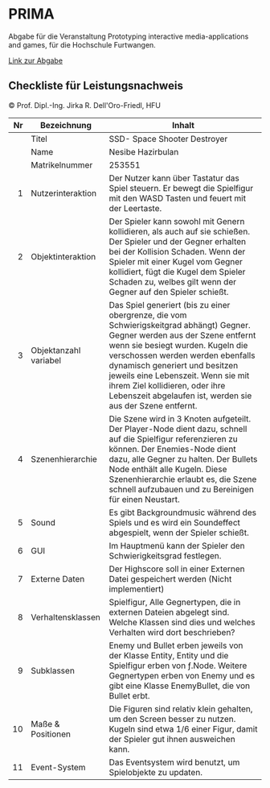 # PRIMA
Abgabe für die Veranstaltung Prototyping interactive media-applications and games, für die Hochschule Furtwangen.

[Link zur Abgabe](https://nesibehatzi.github.io/PRIMA-Endabgabe/FudgeSpaceShooter/Main.html)

## Checkliste für Leistungsnachweis
© Prof. Dipl.-Ing. Jirka R. Dell'Oro-Friedl, HFU

| Nr | Bezeichnung           | Inhalt                                                                                                                                                                                                                                                                         |
|---:|-----------------------|--------------------------------------------------------------------------------------------------------------------------------------------------------------------------------------------------------------------------------------------------------------------------------|
|    | Titel                 | SSD- Space Shooter Destroyer
|    | Name                  | Nesibe Hazirbulan  
|    | Matrikelnummer        | 253551
|  1 | Nutzerinteraktion     | Der Nutzer kann über Tastatur das Spiel steuern. Er bewegt die Spielfigur mit den WASD Tasten und feuert mit der Leertaste.                                                                                                                                                |
|  2 | Objektinteraktion     | Der Spieler kann sowohl mit Genern kollidieren, als auch auf sie schießen. Der Spieler und der Gegner erhalten bei der Kollision Schaden. Wenn der Spieler mit einer Kugel vom Gegner kollidiert, fügt die Kugel dem Spieler Schaden zu, welbes gilt wenn der Gegner auf den Spieler schießt.                                                                                                                                                                                |
|  3 | Objektanzahl variabel | Das Spiel generiert (bis zu einer obergrenze, die vom Schwierigskeitgrad abhängt) Gegner. Gegner werden aus der Szene entfernt wenn sie besiegt wurden. Kugeln die verschossen werden werden ebenfalls dynamisch generiert und besitzen jeweils eine Lebenszeit. Wenn sie mit ihrem Ziel kollidieren, oder ihre Lebenszeit abgelaufen ist, werden sie aus der Szene entfernt.                                                                                                                                                      |
|  4 | Szenenhierarchie      | Die Szene wird in 3 Knoten aufgeteilt. Der Player-Node dient dazu, schnell auf die Spielfigur referenzieren zu können. Der Enemies-Node dient dazu, alle Gegner zu halten. Der Bullets Node enthält alle Kugeln. Diese Szenenhierarchie erlaubt es, die Szene schnell aufzubauen und zu Bereinigen für einen Neustart.                                                                                                                                                           |
|  5 | Sound                 | Es gibt Backgroundmusic während des Spiels und es wird ein Soundeffect abgespielt, wenn der Spieler schießt.                                                           |
|  6 | GUI                   | Im Hauptmenü kann der Spieler den Schwierigkeitsgrad festlegen.                                                                                  |
|  7 | Externe Daten         | Der Highscore soll in einer Externen Datei gespeichert werden (Nicht implementiert)                                                                                    |
|  8 | Verhaltensklassen     | Spielfigur, Alle Gegnertypen, die in externen Dateien abgelegt sind. Welche Klassen sind dies und welches Verhalten wird dort beschrieben?                                                                                             |
|  9 | Subklassen            | Enemy und Bullet erben jeweils von der Klasse Entity, Entity und die Spielfigur erben von ƒ.Node. Weitere Gegnertypen erben von Enemy und es gibt eine Klasse EnemyBullet, die von Bullet erbt.|
| 10 | Maße & Positionen     | Die Figuren sind relativ klein gehalten, um den Screen besser zu nutzen. Kugeln sind etwa 1/6 einer Figur, damit der Spieler gut ihnen ausweichen kann.|
| 11 | Event-System          | Das Eventsystem wird benutzt, um Spielobjekte zu updaten.                                                    |
